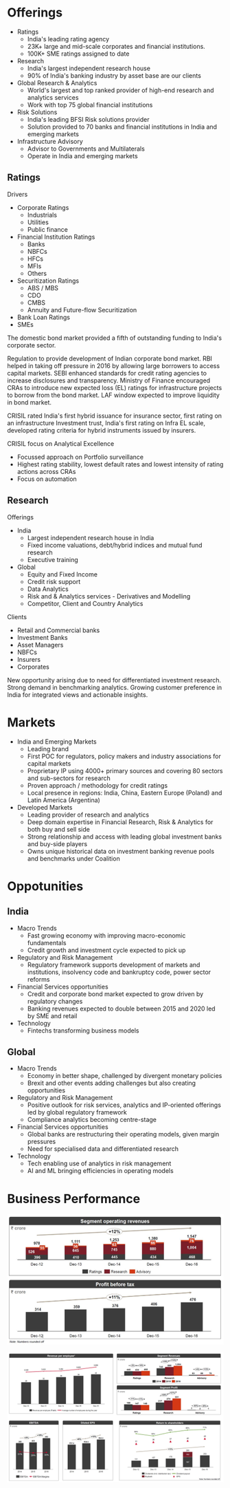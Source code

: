
# Offerings
- Ratings
	- India's leading rating agency
	- 23K+ large and mid-scale corporates and financial institutions.
	- 100K+ SME ratings assigned to date
- Research
	- India's largest independent research house
	- 90% of India's banking industry by asset base are our clients
- Global Research & Analytics
	- World's largest and top ranked provider of high-end research and analytics services
	- Work with top 75 global financial institutions
- Risk Solutions
	- India's leading BFSI Risk solutions provider
	- Solution provided to 70 banks and financial institutions in India and emerging markets
- Infrastructure Advisory
	- Advisor to Governments and Multilaterals
	- Operate in India and emerging markets

## Ratings
Drivers 
- Corporate Ratings
	- Industrials
	-  Utilities
	- Public finance
- Financial Institution Ratings
	- Banks
	- NBFCs
	- HFCs
	- MFIs
	- Others
- Securitization Ratings
	- ABS / MBS
	- CDO
	- CMBS
	- Annuity and Future-flow Securitization
- Bank Loan Ratings
- SMEs

The domestic bond market provided a fifth of outstanding funding to India's corporate sector.


Regulation to provide development of Indian corporate bond market. RBI helped in taking off pressure in 2016 by allowing large borrowers to access capital markets. SEBI enhanced standards for credit rating agencies to increase disclosures and transparency. Ministry of Finance encouraged CRAs to introduce new expected loss (EL) ratings for infrastructure projects to borrow from the bond market. LAF window expected to improve liquidity in bond market.

CRISIL rated India's first hybrid issuance for insurance sector, first rating on an infrastructure Investment trust, India's first rating on Infra EL scale, developed rating criteria for hybrid instruments issued by insurers.

CRISIL focus on Analytical Excellence
- Focussed approach on Portfolio surveillance
- Highest rating stability, lowest default rates and lowest intensity of rating actions across CRAs
- Focus on automation 

## Research
Offerings
- India
	- Largest independent research house in India
	- Fixed income valuations, debt/hybrid indices and mutual fund research
	- Executive training
- Global
	- Equity and Fixed Income 
	- Credit risk support
	- Data Analytics
	- Risk and & Analytics services - Derivatives and Modelling
	- Competitor, Client and Country Analytics

Clients
- Retail and Commercial banks
- Investment Banks
- Asset Managers
- NBFCs
- Insurers
- Corporates

New opportunity arising due to need for differentiated investment research. Strong demand in benchmarking analytics. Growing customer preference in India for integrated views and actionable insights.



# Markets
- India and Emerging Markets
	- Leading brand
	- First POC for regulators, policy makers and industry associations for capital markets
	- Proprietary IP using 4000+ primary sources and covering 80 sectors and sub-sectors for research
	- Proven approach / methodology for credit ratings
	- Local presence in regions: India, China, Eastern Europe (Poland) and Latin America (Argentina)
- Developed Markets
	- Leading provider of research and analytics
	- Deep domain expertise in Financial Research, Risk & Analytics for both buy and sell side
	- Strong relationship and access with leading global investment banks and buy-side players
	- Owns unique historical data on investment banking revenue pools and benchmarks under Coalition

# Oppotunities
## India
- Macro Trends
	- Fast growing economy with improving macro-economic fundamentals
	- Credit growth and investment cycle expected to pick up
- Regulatory and Risk Management
	- Regulatory framework supports development of markets and institutions, insolvency code and bankruptcy code, power sector reforms
- Financial Services opportunities
	- Credit and corporate bond market expected to grow driven by regulatory changes
	- Banking revenues expected to double between 2015 and 2020 led by SME and retail
- Technology
	- Fintechs transforming business models

## Global
- Macro Trends
	- Economy in better shape, challenged by divergent monetary policies
	- Brexit and other events adding challenges but also creating opportunities
- Regulatory and Risk Management
	- Positive outlook for risk services, analytics and IP-oriented offerings led by global regulatory framework
	- Compliance analytics becoming centre-stage
- Financial Services opportunities
	- Global banks are restructuring their operating models, given margin pressures
	- Need for specialised data and differentiated research 
- Technology
	- Tech enabling use of analytics in risk management
	- AI and ML bringing efficiencies in operating models

# Business Performance
![201702_CRISIL_Revenue.JPG](https://github.com/hashxim/hconMD/blob/master/work_md/Obsidian/Resources/201702_CRISIL_Revenue.JPG?raw=true)

![201702_CRISIL_Business_Performance.jpg](https://github.com/hashxim/hconMD/blob/master/work_md/Obsidian/Resources/201702_CRISIL_Business_Performance.jpg?raw=true)

#
<!--stackedit_data:
eyJoaXN0b3J5IjpbMTc1MjA0NjE1MiwxNzEwNDUyNjMxLC0yND
k1MzE2NjcsLTEzMzk3NTg0MDddfQ==
-->